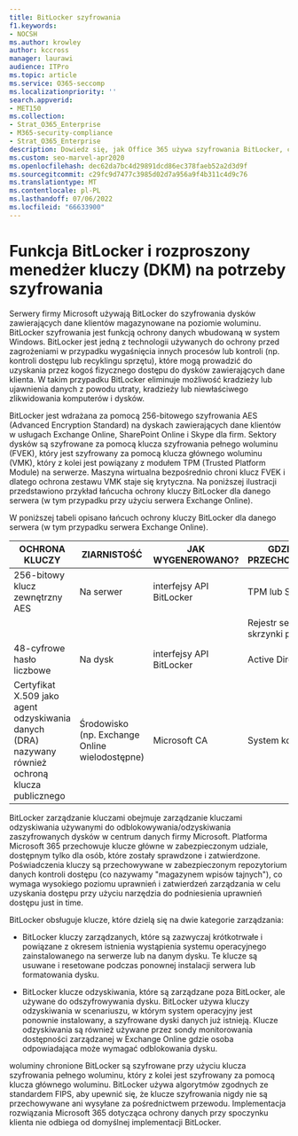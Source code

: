 ```yaml
---
title: BitLocker szyfrowania
f1.keywords:
- NOCSH
ms.author: krowley
author: kccross
manager: laurawi
audience: ITPro
ms.topic: article
ms.service: O365-seccomp
ms.localizationpriority: ''
search.appverid:
- MET150
ms.collection:
- Strat_O365_Enterprise
- M365-security-compliance
- Strat_O365_Enterprise
description: Dowiedz się, jak Office 365 używa szyfrowania BitLocker, co zmniejsza ryzyko kradzieży danych z powodu utraty lub kradzieży komputerów i dysków.
ms.custom: seo-marvel-apr2020
ms.openlocfilehash: dec62da7bc4d29891dcd86ec378faeb52a2d3d9f
ms.sourcegitcommit: c29fc9d7477c3985d02d7a956a9f4b311c4d9c76
ms.translationtype: MT
ms.contentlocale: pl-PL
ms.lasthandoff: 07/06/2022
ms.locfileid: "66633900"
---
```

# <a name="bitlocker-and-distributed-key-manager-dkm-for-encryption"></a>Funkcja BitLocker i rozproszony menedżer kluczy (DKM) na potrzeby szyfrowania

Serwery firmy Microsoft używają BitLocker do szyfrowania dysków zawierających dane klientów magazynowane na poziomie woluminu. BitLocker szyfrowania jest funkcją ochrony danych wbudowaną w system Windows. BitLocker jest jedną z technologii używanych do ochrony przed zagrożeniami w przypadku wygaśnięcia innych procesów lub kontroli (np. kontroli dostępu lub recyklingu sprzętu), które mogą prowadzić do uzyskania przez kogoś fizycznego dostępu do dysków zawierających dane klienta. W takim przypadku BitLocker eliminuje możliwość kradzieży lub ujawnienia danych z powodu utraty, kradzieży lub niewłaściwego zlikwidowania komputerów i dysków.

BitLocker jest wdrażana za pomocą 256-bitowego szyfrowania AES (Advanced Encryption Standard) na dyskach zawierających dane klientów w usługach Exchange Online, SharePoint Online i Skype dla firm. Sektory dysków są szyfrowane za pomocą klucza szyfrowania pełnego woluminu (FVEK), który jest szyfrowany za pomocą klucza głównego woluminu (VMK), który z kolei jest powiązany z modułem TPM (Trusted Platform Module) na serwerze. Maszyna wirtualna bezpośrednio chroni klucz FVEK i dlatego ochrona zestawu VMK staje się krytyczna. Na poniższej ilustracji przedstawiono przykład łańcucha ochrony kluczy BitLocker dla danego serwera (w tym przypadku przy użyciu serwera Exchange Online).

W poniższej tabeli opisano łańcuch ochrony kluczy BitLocker dla danego serwera (w tym przypadku serwera Exchange Online).

| OCHRONA KLUCZY | ZIARNISTOŚĆ | JAK WYGENEROWANO? | GDZIE JEST PRZECHOWYWANY? | OCHRONY |
|--------------------------------------------------------------------------------|-------------------------------------------------|----------------|-------------------------|--------------------------------------------------------------------------------------------------|
| 256-bitowy klucz zewnętrzny AES | Na serwer | interfejsy API BitLocker | TPM lub Secret Safe | Skrytka/Access Control |
|  |  |  | Rejestr serwera skrzynki pocztowej | Zaszyfrowany moduł TPM |
| 48-cyfrowe hasło liczbowe | Na dysk | interfejsy API BitLocker | Active Directory | Skrytka/Access Control |
| Certyfikat X.509 jako agent odzyskiwania danych (DRA) nazywany również ochroną klucza publicznego | Środowisko (np. Exchange Online wielodostępne) | Microsoft CA | System kompilacji | Żaden użytkownik nie ma pełnego hasła do klucza prywatnego. Hasło jest objęte ochroną fizyczną. |


BitLocker zarządzanie kluczami obejmuje zarządzanie kluczami odzyskiwania używanymi do odblokowywania/odzyskiwania zaszyfrowanych dysków w centrum danych firmy Microsoft. Platforma Microsoft 365 przechowuje klucze główne w zabezpieczonym udziale, dostępnym tylko dla osób, które zostały sprawdzone i zatwierdzone. Poświadczenia kluczy są przechowywane w zabezpieczonym repozytorium danych kontroli dostępu (co nazywamy "magazynem wpisów tajnych"), co wymaga wysokiego poziomu uprawnień i zatwierdzeń zarządzania w celu uzyskania dostępu przy użyciu narzędzia do podniesienia uprawnień dostępu just in time.

BitLocker obsługuje klucze, które dzielą się na dwie kategorie zarządzania:

- BitLocker kluczy zarządzanych, które są zazwyczaj krótkotrwałe i powiązane z okresem istnienia wystąpienia systemu operacyjnego zainstalowanego na serwerze lub na danym dysku. Te klucze są usuwane i resetowane podczas ponownej instalacji serwera lub formatowania dysku.

- BitLocker klucze odzyskiwania, które są zarządzane poza BitLocker, ale używane do odszyfrowywania dysku. BitLocker używa kluczy odzyskiwania w scenariuszu, w którym system operacyjny jest ponownie instalowany, a szyfrowane dyski danych już istnieją. Klucze odzyskiwania są również używane przez sondy monitorowania dostępności zarządzanej w Exchange Online gdzie osoba odpowiadająca może wymagać odblokowania dysku.

woluminy chronione BitLocker są szyfrowane przy użyciu klucza szyfrowania pełnego woluminu, który z kolei jest szyfrowany za pomocą klucza głównego woluminu. BitLocker używa algorytmów zgodnych ze standardem FIPS, aby upewnić się, że klucze szyfrowania nigdy nie są przechowywane ani wysyłane za pośrednictwem przewodu. Implementacja rozwiązania Microsoft 365 dotycząca ochrony danych przy spoczynku klienta nie odbiega od domyślnej implementacji BitLocker.
